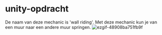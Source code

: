 # unity-opdracht
De naam van deze mechanic is 'wall riding'. Met deze mechanic kun je van een muur naar een andere muur springen.
![ezgif-48908ba751fb9f](https://github.com/user-attachments/assets/eae82c08-9cee-4886-903d-9f5b67d3e569)
